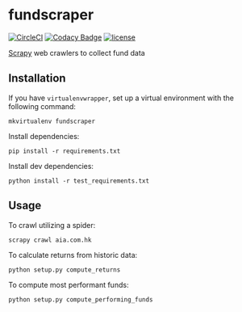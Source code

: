 # fundscraper

[![CircleCI](https://circleci.com/gh/suddi/fundscraper.svg?style=svg)](https://circleci.com/gh/suddi/fundscraper)
[![Codacy Badge](https://api.codacy.com/project/badge/Grade/d43e89675ba64685ad3635b884bf4957)](https://www.codacy.com/app/Suddi/fundscraper)
[![license](https://img.shields.io/github/license/suddi/fundscraper.svg)](https://github.com/suddi/fundscraper/blob/master/LICENSE)

[Scrapy](https://scrapy.org/) web crawlers to collect fund data

## Installation

If you have `virtualenvwrapper`, set up a virtual environment with the following command:

````
mkvirtualenv fundscraper
````

Install dependencies:

````
pip install -r requirements.txt
````

Install dev dependencies:

````
python install -r test_requirements.txt
````

## Usage

To crawl utilizing a spider:

````
scrapy crawl aia.com.hk
````

To calculate returns from historic data:

````
python setup.py compute_returns
````

To compute most performant funds:

````
python setup.py compute_performing_funds
````
